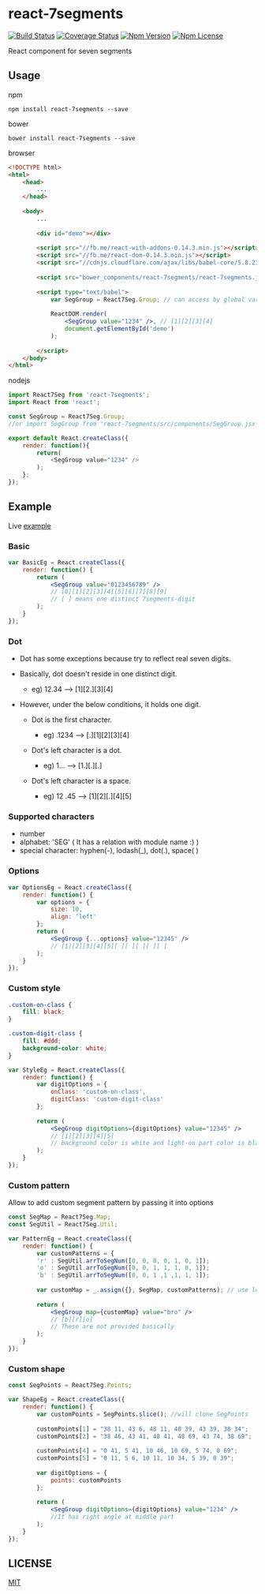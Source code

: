# react-7segments
[![Build Status](https://travis-ci.org/Wooooo/react-7segments.svg?branch=master)](https://travis-ci.org/Wooooo/react-7segments)
[![Coverage Status](https://coveralls.io/repos/Wooooo/react-7segments/badge.svg?branch=master&service=github)](https://coveralls.io/github/Wooooo/react-7segments?branch=master)
[![Npm Version](https://img.shields.io/npm/v/react-7segments.svg)](https://npmjs.org/wooooo/react-7segments)
[![Npm License](https://img.shields.io/npm/l/react-7segments.svg)](https://npmjs.org/wooooo/react-7segments)

React component for seven segments

<a name="usage"></a>
## Usage
npm
```
npm install react-7segments --save
```

bower
```
bower install react-7segments --save
```

browser
```html
<!DOCTYPE html>
<html>
    <head>
        ...
    </head>
    
    <body>
        ...
        
        <div id="demo"></div>
        
        <script src="//fb.me/react-with-addons-0.14.3.min.js"></script>
        <script src="//fb.me/react-dom-0.14.3.min.js"></script>
        <script src="//cdnjs.cloudflare.com/ajax/libs/babel-core/5.8.23/browser.min.js"></script>
        
        <script src="bower_components/react-7segments/react-7segments.js"></script>
        
        <script type="text/babel">
            var SegGroup = React7Seg.Group; // can access by global variable 'React7Seg'
            
            ReactDOM.render(
                <SegGroup value="1234" />, // [1][2][3][4]
                document.getElementById('demo')
            );
            
        </script>
    </body>
</html>
```

nodejs

```javascript
import React7Seg from 'react-7segments';
import React from 'react';

const SegGroup = React7Seg.Group;
//or import SegGroup from 'react-7segments/src/components/SegGroup.jsx';

export default React.createClass({
    render: function(){
        return(
            <SegGroup value="1234" />            
        );
    };
});
```


<a name="example"></a>

## Example
Live [example](http://wooooo.github.io/react-7segments)

### Basic
```jsx
var BasicEg = React.createClass({
    render: function() {
        return (
            <SegGroup value="0123456789" />
            // [0][1][2][3][4][5][6][7][8][9]
            // [ ] means one distinct 7segments-digit
        );
    }
});
```

### Dot
- Dot has some exceptions because try to reflect real seven digits.
- Basically, dot doesn't reside in one distinct digit.
    - eg) 12.34 --> [1][2.][3][4]

- However, under the below conditions, it holds one digit.
    - Dot is the first character.
        - eg) .1234 --> [.][1][2][3][4]
    
    - Dot's left character is a dot.
        - eg) 1... --> [1.][.][.]
    
    - Dot's left character is a space.
        - eg) 12 .45 --> [1][2][.][4][5]

### Supported characters
- number
- alphabet: 'SEG' ( It has a relation with module name :) )
- special character: hyphen(-), lodash(_), dot(.), space( )

### Options
```jsx
var OptionsEg = React.createClass({
    render: function() {
        var options = {
            size: 10,
            align: 'left'
        };
        return (
            <SegGroup {...options} value="12345" />
            // [1][2][3][4][5][ ][ ][ ][ ][ ]
        );
    }
});
```

### Custom style
```css
.custom-on-class {
    fill: black;
}

.custom-digit-class {
    fill: #ddd;
    background-color: white;
}
```
```jsx
var StyleEg = React.createClass({
    render: function() {
        var digitOptions = {
            onClass: 'custom-on-class',
            digitClass: 'custom-digit-class'
        };
        
        return (
            <SegGroup digitOptions={digitOptions} value="12345" />
            // [1][2][3][4][5]
            // background color is white and light-on part color is black -->
        );
    }
});
```

### Custom pattern
Allow to add custom segment pattern by passing it into options
```jsx
const SegMap = React7Seg.Map;
const SegUtil = React7Seg.Util;

var PatternEg = React.createClass({
    render: function() {
        var customPatterns = {
        'r' : SegUtil.arrToSegNum([0, 0, 0, 0, 1, 0, 1]);
        'o' : SegUtil.arrToSegNum([0, 0, 1, 1, 1, 0, 1]);
        'b' : SegUtil.arrToSegNum([0, 0, 1 ,1 ,1, 1, 1]);
        
        var customMap = _.assign({}, SegMap, customPatterns); // use lodash.assign
        
        return (
            <SegGroup map={customMap} value="bro" />
            // [b][r][o]
            // These are not provided basically
        );
    }
});
```

### Custom shape 
```jsx
const SegPoints = React7Seg.Points;

var ShapeEg = React.createClass({
    render: function() {
        var customPoints = SegPoints.slice(); //will clone SegPoints
        
        customPoints[1] = "38 11, 43 6, 48 11, 48 39, 43 39, 38 34";
        customPoints[2] = "38 46, 43 41, 48 41, 48 69, 43 74, 38 69";
            
        customPoints[4] = "0 41, 5 41, 10 46, 10 69, 5 74, 0 69";
        customPoints[5] = "0 11, 5 6, 10 11, 10 34, 5 39, 0 39";
        
        var digitOptions = {
            points: customPoints
        };
        
        return (
            <SegGroup digitOptions={digitOptions} value="1234" />
            //It has right angle at middle part
        );
    }
});
```
<a name="license"> </a>
## LICENSE
[MIT](LICENSE)
